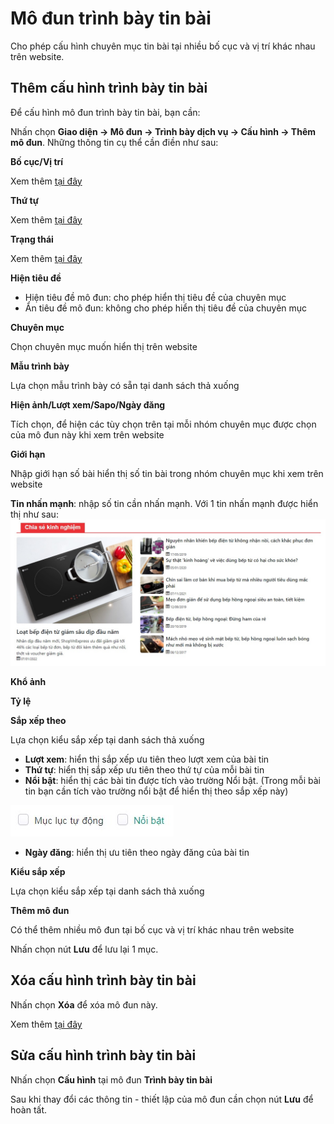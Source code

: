 
# Mô đun trình bày tin bài

Cho phép cấu hình chuyên mục tin bài tại nhiều bố cục và vị trí khác nhau trên website.

## Thêm cấu hình trình bày tin bài

Để cấu hình mô đun trình bày tin bài, bạn cần:

Nhấn chọn **Giao diện -> Mô đun -> Trình bày dịch vụ -> Cấu hình -> Thêm mô đun**. Những thông tin cụ thể cần điền như sau:

**Bố cục/Vị trí**

Xem thêm [tại đây](https://mkmate.osd.vn/docs/common/logic#b%E1%BB%91-c%E1%BB%A5c-v%C3%A0-v%E1%BB%8B-tr%C3%AD)

**Thứ tự**

Xem thêm [tại đây](https://mkmate.osd.vn/docs/common/logic/#th%E1%BB%A9-t%E1%BB%B1-s%E1%BA%AFp-x%E1%BA%BFp-l%C3%A0-s%E1%BB%91-ch%E1%BB%89-%C4%91%E1%BB%8Bnh)

**Trạng thái**

Xem thêm [tại đây](https://mkmate.osd.vn/docs/common/logic/#tr%E1%BA%A1ng-th%C3%A1i)

**Hiện tiêu đề**

- Hiện tiêu đề mô đun: cho phép hiển thị tiêu đề của chuyên mục
- Ẩn tiêu đề mô đun: không cho phép hiển thị tiêu đề của chuyên mục

**Chuyên mục**

Chọn chuyên mục muốn hiển thị trên website

**Mẫu trình bày**

Lựa chọn mẫu trình bày có sẵn tại danh sách thả xuống

**Hiện ảnh/Lượt xem/Sapo/Ngày đăng**

Tích chọn, để hiện các tùy chọn trên tại mỗi nhóm chuyên mục được chọn của mô đun này khi xem trên website

**Giới hạn**

Nhập giới hạn số bài hiển thị số tin bài trong nhóm chuyên mục khi xem trên website

**Tin nhấn mạnh**: nhập số tin cần nhấn mạnh. Với 1 tin nhấn mạnh được hiển thị như sau:
![trinh-bay-tin-bai-1.jpg (71 KB)](img/trinh-bay-tin-bai-1.jpg)

**Khổ ảnh**

**Tỷ lệ**

**Sắp xếp theo**

Lựa chọn kiểu sắp xếp tại danh sách thả xuống

- **Lượt xem**: hiển thị sắp xếp ưu tiên theo lượt xem của bài tin
- **Thứ tự**: hiển thị sắp xếp ưu tiên theo thứ tự của mỗi bài tin
- **Nổi bật**: hiển thị các bài tin được tích vào trường Nổi bật. (Trong mỗi bài tin bạn cần tích vào trường nổi bật để hiển thị theo sắp xếp này)

![trinh-bay-tin-bai.jpg (71 KB)](img/trinh-bay-tin-bai.jpg)

- **Ngày đăng**: hiển thị ưu tiên theo ngày đăng của bài tin

**Kiểu sắp xếp**

Lựa chọn kiểu sắp xếp tại danh sách thả xuống

**Thêm mô đun**

Có thể thêm nhiều mô đun tại bố cục và vị trí khác nhau trên website

Nhấn chọn nút **Lưu** để lưu lại 1 mục.

## Xóa cấu hình trình bày tin bài

Nhấn chọn **Xóa** để xóa mô đun này.

Xem thêm [tại đây](https://mkmate.osd.vn/docs/common/logic#x%C3%B3a-c%C3%A1c-m%E1%BB%A5c-c%C3%A1c-th%C3%A0nh-ph%E1%BA%A7n-th%C3%B4ng-tin)

## Sửa cấu hình trình bày tin bài

Nhấn chọn **Cấu hình** tại mô đun **Trình bày tin bài**

Sau khi thay đổi các thông tin - thiết lập của mô đun cần chọn nút **Lưu** để hoàn tất.
